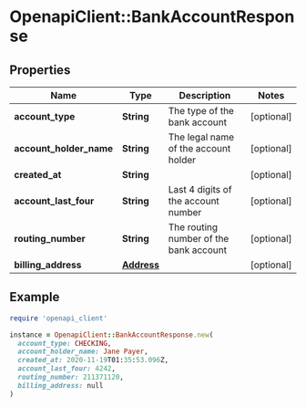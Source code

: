 # OpenapiClient::BankAccountResponse

## Properties

| Name | Type | Description | Notes |
| ---- | ---- | ----------- | ----- |
| **account_type** | **String** | The type of the bank account | [optional] |
| **account_holder_name** | **String** | The legal name of the account holder | [optional] |
| **created_at** | **String** |  | [optional] |
| **account_last_four** | **String** | Last 4 digits of the account number | [optional] |
| **routing_number** | **String** | The routing number of the bank account | [optional] |
| **billing_address** | [**Address**](Address.md) |  | [optional] |

## Example

```ruby
require 'openapi_client'

instance = OpenapiClient::BankAccountResponse.new(
  account_type: CHECKING,
  account_holder_name: Jane Payer,
  created_at: 2020-11-19T01:35:53.096Z,
  account_last_four: 4242,
  routing_number: 211371120,
  billing_address: null
)
```

